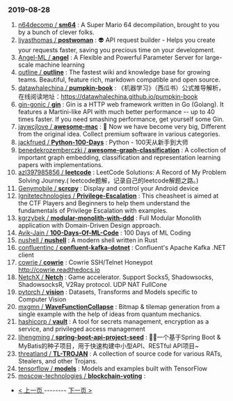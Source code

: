 ### 2019-08-28 
1. [n64decomp / **sm64**](https://github.com/n64decomp/sm64) : A Super Mario 64 decompilation, brought to you by a bunch of clever folks.
1. [liyasthomas / **postwoman**](https://github.com/liyasthomas/postwoman) : 👽 API request builder - Helps you create your requests faster, saving you precious time on your development.
1. [Angel-ML / **angel**](https://github.com/Angel-ML/angel) : A Flexible and Powerful Parameter Server for large-scale machine learning
1. [outline / **outline**](https://github.com/outline/outline) : The fastest wiki and knowledge base for growing teams. Beautiful, feature rich, markdown compatible and open source.
1. [datawhalechina / **pumpkin-book**](https://github.com/datawhalechina/pumpkin-book) : 《机器学习》（西瓜书）公式推导解析，在线阅读地址：https://datawhalechina.github.io/pumpkin-book
1. [gin-gonic / **gin**](https://github.com/gin-gonic/gin) : Gin is a HTTP web framework written in Go (Golang). It features a Martini-like API with much better performance -- up to 40 times faster. If you need smashing performance, get yourself some Gin.
1. [jaywcjlove / **awesome-mac**](https://github.com/jaywcjlove/awesome-mac) :  Now we have become very big, Different from the original idea. Collect premium software in various categories.
1. [jackfrued / **Python-100-Days**](https://github.com/jackfrued/Python-100-Days) : Python - 100天从新手到大师
1. [benedekrozemberczki / **awesome-graph-classification**](https://github.com/benedekrozemberczki/awesome-graph-classification) : A collection of important graph embedding, classification and representation learning papers with implementations.
1. [azl397985856 / **leetcode**](https://github.com/azl397985856/leetcode) : LeetCode Solutions: A Record of My Problem Solving Journey.( leetcode题解，记录自己的leetcode解题之路。)
1. [Genymobile / **scrcpy**](https://github.com/Genymobile/scrcpy) : Display and control your Android device
1. [Ignitetechnologies / **Privilege-Escalation**](https://github.com/Ignitetechnologies/Privilege-Escalation) : This cheasheet is aimed at the CTF Players and Beginners to help them understand the fundamentals of Privilege Escalation with examples.
1. [kgrzybek / **modular-monolith-with-ddd**](https://github.com/kgrzybek/modular-monolith-with-ddd) : Full Modular Monolith application with Domain-Driven Design approach.
1. [Avik-Jain / **100-Days-Of-ML-Code**](https://github.com/Avik-Jain/100-Days-Of-ML-Code) : 100 Days of ML Coding
1. [nushell / **nushell**](https://github.com/nushell/nushell) : A modern shell written in Rust
1. [confluentinc / **confluent-kafka-dotnet**](https://github.com/confluentinc/confluent-kafka-dotnet) : Confluent's Apache Kafka .NET client
1. [cowrie / **cowrie**](https://github.com/cowrie/cowrie) : Cowrie SSH/Telnet Honeypot http://cowrie.readthedocs.io
1. [NetchX / **Netch**](https://github.com/NetchX/Netch) : Game accelerator. Support Socks5, Shadowsocks, ShadowsocksR, V2Ray protocol. UDP NAT FullCone
1. [pytorch / **vision**](https://github.com/pytorch/vision) : Datasets, Transforms and Models specific to Computer Vision
1. [mxgmn / **WaveFunctionCollapse**](https://github.com/mxgmn/WaveFunctionCollapse) : Bitmap & tilemap generation from a single example with the help of ideas from quantum mechanics.
1. [hashicorp / **vault**](https://github.com/hashicorp/vault) : A tool for secrets management, encryption as a service, and privileged access management
1. [lihengming / **spring-boot-api-project-seed**](https://github.com/lihengming/spring-boot-api-project-seed) : 🌱🚀一个基于Spring Boot & MyBatis的种子项目，用于快速构建中小型API、RESTful API项目~
1. [threatland / **TL-TROJAN**](https://github.com/threatland/TL-TROJAN) : A collection of source code for various RATs, Stealers, and other Trojans.
1. [tensorflow / **models**](https://github.com/tensorflow/models) : Models and examples built with TensorFlow
1. [moscow-technologies / **blockchain-voting**](https://github.com/moscow-technologies/blockchain-voting) :  

- [ < 上一页 ](https://github.com/able8/github-trending-daily-record/blob/master/2019-08-27.md) -------- [ 下一页 > ](https://github.com/able8/github-trending-daily-record/blob/master/2019-08-29.md)